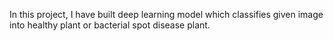 In this project, I have built deep learning model which classifies given image into healthy plant or bacterial spot disease plant.
